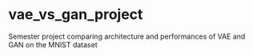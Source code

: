 # vae_vs_gan_project
Semester project comparing architecture and performances of VAE and GAN on the MNIST dataset
